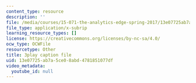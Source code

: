 ```yaml
---
content_type: resource
description: ''
file: /media/courses/15-071-the-analytics-edge-spring-2017/13e07725ab7a5ce08abd4781851077df_va-mL-_jui4.vtt
file_type: application/x-subrip
learning_resource_types: []
license: https://creativecommons.org/licenses/by-nc-sa/4.0/
ocw_type: OCWFile
resourcetype: Other
title: 3play caption file
uid: 13e07725-ab7a-5ce0-8abd-4781851077df
video_metadata:
  youtube_id: null
---
```

